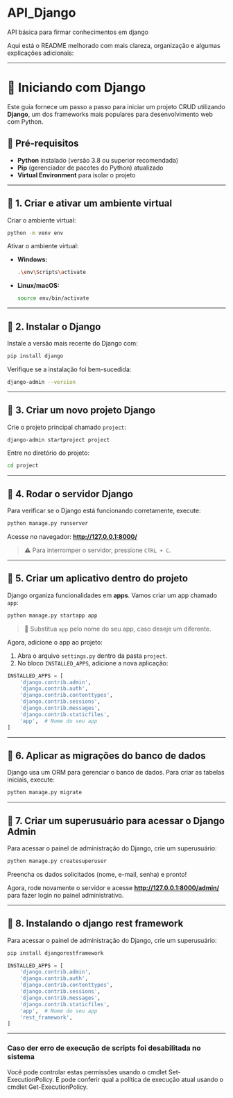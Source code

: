 # API_Django
API básica para firmar conhecimentos em django

Aqui está o README melhorado com mais clareza, organização e algumas explicações adicionais:  

---

# 🚀 Iniciando com Django  

Este guia fornece um passo a passo para iniciar um projeto CRUD utilizando **Django**, um dos frameworks mais populares para desenvolvimento web com Python.  

## 📌 Pré-requisitos  
- **Python** instalado (versão 3.8 ou superior recomendada)  
- **Pip** (gerenciador de pacotes do Python) atualizado  
- **Virtual Environment** para isolar o projeto  

---

## 🔹 1. Criar e ativar um ambiente virtual  

Criar o ambiente virtual:  
```bash
python -m venv env
```  

Ativar o ambiente virtual:  
- **Windows:**  
  ```bash
  .\env\Scripts\activate
  ```  
- **Linux/macOS:**  
  ```bash
  source env/bin/activate
  ```  

---

## 🔹 2. Instalar o Django  

Instale a versão mais recente do Django com:  
```bash
pip install django
```  

Verifique se a instalação foi bem-sucedida:  
```bash
django-admin --version
```  

---

## 🔹 3. Criar um novo projeto Django  

Crie o projeto principal chamado `project`:  
```bash
django-admin startproject project
```  

Entre no diretório do projeto:  
```bash
cd project
```  

---

## 🔹 4. Rodar o servidor Django  

Para verificar se o Django está funcionando corretamente, execute:  
```bash
python manage.py runserver
```  
Acesse no navegador: **http://127.0.0.1:8000/**  

> ⚠️ Para interromper o servidor, pressione `CTRL + C`.  

---

## 🔹 5. Criar um aplicativo dentro do projeto  

Django organiza funcionalidades em **apps**. Vamos criar um app chamado `app`:  
```bash
python manage.py startapp app
```  

> 📌 Substitua `app` pelo nome do seu app, caso deseje um diferente.  

Agora, adicione o app ao projeto:  
1. Abra o arquivo `settings.py` dentro da pasta `project`.  
2. No bloco `INSTALLED_APPS`, adicione a nova aplicação:  

```python
INSTALLED_APPS = [
    'django.contrib.admin',
    'django.contrib.auth',
    'django.contrib.contenttypes',
    'django.contrib.sessions',
    'django.contrib.messages',
    'django.contrib.staticfiles',
    'app',  # Nome do seu app
]
```

---

## 🔹 6. Aplicar as migrações do banco de dados  

Django usa um ORM para gerenciar o banco de dados. Para criar as tabelas iniciais, execute:  
```bash
python manage.py migrate
```  

---

## 🔹 7. Criar um superusuário para acessar o Django Admin  

Para acessar o painel de administração do Django, crie um superusuário:  
```bash
python manage.py createsuperuser
```  
Preencha os dados solicitados (nome, e-mail, senha) e pronto!  

Agora, rode novamente o servidor e acesse **http://127.0.0.1:8000/admin/** para fazer login no painel administrativo.  

---




## 🔹 8. Instalando o django rest framework  

Para acessar o painel de administração do Django, crie um superusuário:  
```bash
pip install djangorestframework
```  

```python
INSTALLED_APPS = [
    'django.contrib.admin',
    'django.contrib.auth',
    'django.contrib.contenttypes',
    'django.contrib.sessions',
    'django.contrib.messages',
    'django.contrib.staticfiles',
    'app',  # Nome do seu app
    'rest_framework',
]
```


---


### Caso der erro de execução de scripts foi desabilitada no sistema

Você pode controlar estas permissões usando o cmdlet Set-ExecutionPolicy. E pode conferir qual a política de execução atual usando o cmdlet Get-ExecutionPolicy.

